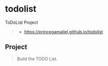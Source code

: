 # todolist
ToDoList Project

 

> - https://princegamaliel.github.io/todolist

## Project

> Build the TODO List.
